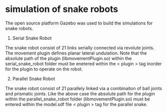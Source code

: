 # simulation of snake robots 

The open source platform Gazebo was used to build the simulations for snake robots.

1) Serial Snake Robot

The snake robot consist of 21 links serially connected via revolute joints.
The movement plugin defines planar lateral  undulation. Note that the absolute path of the plugin (libmovementPlugin.so) within the serial_snake_robot folder must be enetered within the < plugin > tag inorder for the plugin to operate on the robot.

2) Parallel Snake Robot

The snake robot consist of 21 parallely linked via a combinaiton of ball joints and prismatic joints.
Like the above case the absolute path for the plugin within the parallel_snake_robot folder (libmovementPlugin.so)
must be entered within the model.sdf file < plugin > tag for the parallel snake.

